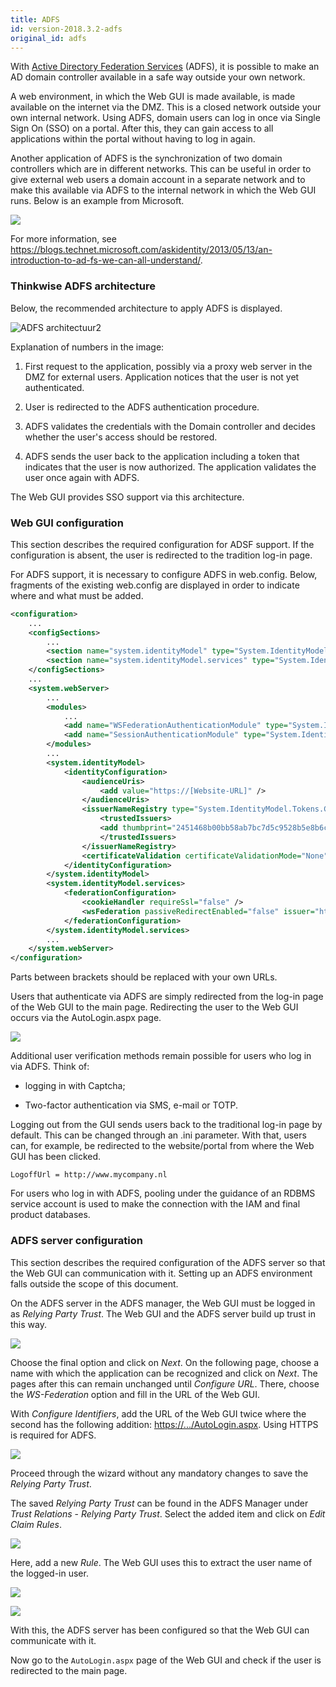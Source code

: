 ```yaml
---
title: ADFS
id: version-2018.3.2-adfs
original_id: adfs
---
```


With [Active Directory Federation Services](https://en.wikipedia.org/wiki/Active_Directory_Federation_Services) (ADFS), it is possible to make an AD domain controller available in a safe way outside your own network. 

A web environment, in which the Web GUI is made available, is made available on the internet via the DMZ. This is a closed network outside your own internal network. Using ADFS, domain users can log in once via Single Sign On (SSO) on a portal. After this, they can gain access to all applications within the portal without having to log in again.

Another application of ADFS is the synchronization of two domain controllers which are in different networks. This can be useful in order to give external web users a domain account in a separate network and to make this available via ADFS to the internal network in which the Web GUI runs. Below is an example from Microsoft.

![](assets/deployment/c53efa1bcd89ec1b1e2d8ae6bc4298296ebdfee5.png)

For more information, see <https://blogs.technet.microsoft.com/askidentity/2013/05/13/an-introduction-to-ad-fs-we-can-all-understand/>.

### Thinkwise ADFS architecture

Below, the recommended architecture to apply ADFS is displayed.

![ADFS architectuur2](assets/deployment/14bd96c85368f5b05326ed5fa9d56e5f32c11bed.jpg)

Explanation of numbers in the image:

1. First request to the application, possibly via a proxy web server in the DMZ for external users. Application notices that the user is not yet authenticated.

2. User is redirected to the ADFS authentication procedure.

3. ADFS validates the credentials with the Domain controller and decides whether the user's access should be restored.

4. ADFS sends the user back to the application including a token that indicates that the user is now authorized. The application validates the user once again with ADFS.

The Web GUI provides SSO support via this architecture.

### Web GUI configuration

This section describes the required configuration for ADSF support. If the configuration is absent, the user is redirected to the tradition log-in page.

For ADFS support, it is necessary to configure ADFS in web.config. Below, fragments of the existing web.config are displayed in order to indicate where and what must be added.

```xml
<configuration>
    ...
    <configSections>
        ...
        <section name="system.identityModel" type="System.IdentityModel.Configuration.SystemIdentityModelSection, System.IdentityModel, Version=4.0.0.0, Culture=neutral, PublicKeyToken=B77A5C561934E089" />
        <section name="system.identityModel.services" type="System.IdentityModel.Services.Configuration.SystemIdentityModelServicesSection, System.IdentityModel.Services, Version=4.0.0.0, Culture=neutral, PublicKeyToken=B77A5C561934E089" />
    </configSections>
    ...
    <system.webServer>
        ...
        <modules>
            ...
            <add name="WSFederationAuthenticationModule" type="System.IdentityModel.Services.WSFederationAuthenticationModule, System.IdentityModel.Services, Version=4.0.0.0, Culture=neutral, PublicKeyToken=b77a5c561934e089" preCondition="managedHandler" />
            <add name="SessionAuthenticationModule" type="System.IdentityModel.Services.SessionAuthenticationModule, System.IdentityModel.Services, Version=4.0.0.0, Culture=neutral, PublicKeyToken=b77a5c561934e089" preCondition="managedHandler" />
        </modules>
        ...
        <system.identityModel>
            <identityConfiguration>
                <audienceUris>
                    <add value="https://[Website-URL]" />
                </audienceUris>
                <issuerNameRegistry type="System.IdentityModel.Tokens.ConfigurationBasedIssuerNameRegistry, System.IdentityModel, Version=4.0.0.0, Culture=neutral, PublicKeyToken=b77a5c561934e089">
                    <trustedIssuers>
                    <add thumbprint="2451468b00bb58ab7bc7d5c9528b5e8b6cdc70bd" name="https://[ADFS-server-URL]/adfs/ls/" />
                    </trustedIssuers>
                </issuerNameRegistry>
                <certificateValidation certificateValidationMode="None" />
            </identityConfiguration>
        </system.identityModel>
        <system.identityModel.services>
            <federationConfiguration>
                <cookieHandler requireSsl="false" />
                <wsFederation passiveRedirectEnabled="false" issuer="https://[ADFS-server-URL]/" realm="https://[Website-URL]/" reply="https://[Website-URL]/" requireHttps="false" />
            </federationConfiguration>
        </system.identityModel.services>
        ...
    </system.webServer>
</configuration>

```

Parts between brackets should be replaced with your own URLs.

Users that authenticate via ADFS are simply redirected from the log-in page of the Web GUI to the main page. Redirecting the user to the Web GUI occurs via the AutoLogin.aspx page.

![](assets/deployment/75b9a755ea533d6d35e1df71a8aae41a71208f92.png)

Additional user verification methods remain possible for users who log in via ADFS. Think of:

  - logging in with Captcha;

  - Two-factor authentication via SMS, e-mail or TOTP.

Logging out from the GUI sends users back to the traditional log-in page by default. This can be changed through an .ini parameter. With that, users can, for example, be redirected to the website/portal from where the Web GUI has been clicked.

`LogoffUrl = http://www.mycompany.nl`

For users who log in with ADFS, pooling under the guidance of an RDBMS service account is used to make the connection with the IAM and final product databases.

### ADFS server configuration

This section describes the required configuration of the ADFS server so that the Web GUI can communication with it. Setting up an ADFS environment falls outside the scope of this document.

On the ADFS server in the ADFS manager, the Web GUI must be logged in as *Relying Party Trust*. The Web GUI and the ADFS server build up trust in this way.

![](assets/deployment/aa900d3d958a5b405bf00cf81478cdaf179beacb.png)

Choose the final option and click on *Next*. On the following page, choose a name with which the application can be recognized and click on *Next*. The pages after this can remain unchanged until *Configure URL*. There, choose the *WS-Federation* option and fill in the URL of the Web GUI.

With *Configure Identifiers*, add the URL of the Web GUI twice where the second has the following addition:
<https://.../AutoLogin.aspx>. Using HTTPS is required for ADFS.

![](assets/deployment/333d2f0851a63d8a8f0d5cfdfbb0725d939118a2.png)

Proceed through the wizard without any mandatory changes to save the *Relying Party Trust*.

The saved *Relying Party Trust* can be found in the ADFS Manager under *Trust Relations* - *Relying Party Trust*. Select the added item and click on *Edit Claim Rules*.

![](assets/deployment/e49d2c70b490430b44eb4e33e7fa116261134fac.png)

Here, add a new *Rule*. The Web GUI uses this to extract the user name of the logged-in user.

![](assets/deployment/96c0f2f3e35367719d181ce2797a2317ea430d2e.png)

![](assets/deployment/0c48c2d82478d2ebdccda535c7030390a2cc0037.png)

With this, the ADFS server has been configured so that the Web GUI can communicate with it.

Now go to the `AutoLogin.aspx` page of the Web GUI and check if the user is redirected to the main page.
